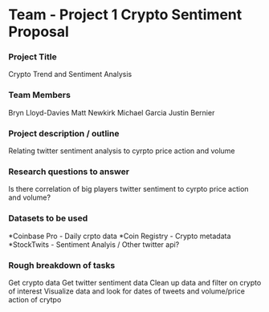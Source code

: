 # Team - Project 1 Crypto Sentiment Proposal

### Project Title
Crypto Trend and Sentiment Analysis

### Team Members
Bryn Lloyd-Davies
Matt Newkirk
Michael Garcia
Justin Bernier

### Project description / outline
Relating twitter sentiment analysis to cyrpto price action and volume

### Research questions to answer
Is there correlation of big players twitter sentiment to cyrpto price action and volume?


### Datasets to be used
*Coinbase Pro - Daily crpto data
*Coin Registry - Crypto metadata
*StockTwits - Sentiment  Analyis  / Other twitter api?

### Rough breakdown of tasks
Get crypto data 
Get twitter sentiment data
Clean up data and filter on crypto of interest 
Visualize data and look for dates of tweets and volume/price action of crytpo
